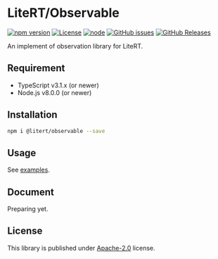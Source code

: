 # LiteRT/Observable

[![npm version](https://img.shields.io/npm/v/@litert/observable.svg?colorB=brightgreen)](https://www.npmjs.com/package/@litert/observable "Stable Version")
[![License](https://img.shields.io/npm/l/@litert/observable.svg?maxAge=2592000?style=plastic)](https://github.com/litert/observable/blob/master/LICENSE)
[![node](https://img.shields.io/node/v/@litert/observable.svg?colorB=brightgreen)](https://nodejs.org/dist/latest-v8.x/)
[![GitHub issues](https://img.shields.io/github/issues/litert/observable.js.svg)](https://github.com/litert/observable.js/issues)
[![GitHub Releases](https://img.shields.io/github/release/litert/observable.js.svg)](https://github.com/litert/observable.js/releases "Stable Release")

An implement of observation library for LiteRT.

## Requirement

- TypeScript v3.1.x (or newer)
- Node.js v8.0.0 (or newer)

## Installation

```sh
npm i @litert/observable --save
```

## Usage

See [examples](./examples/).

## Document

Preparing yet.

## License

This library is published under [Apache-2.0](./LICENSE) license.
